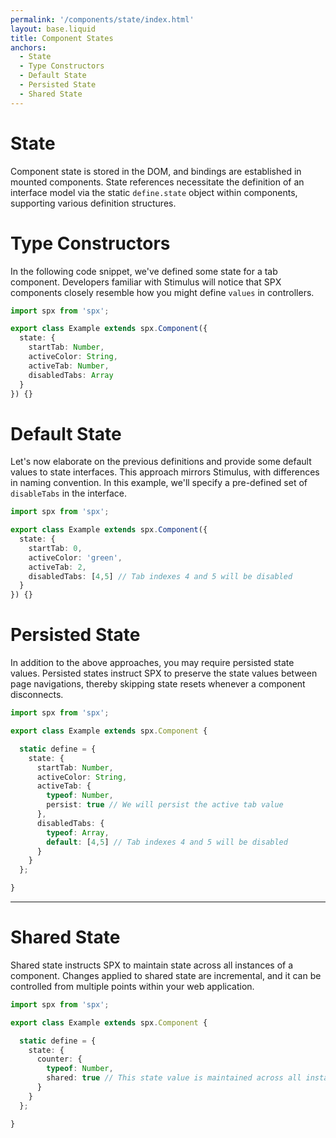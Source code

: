 ```yaml
---
permalink: '/components/state/index.html'
layout: base.liquid
title: Component States
anchors:
  - State
  - Type Constructors
  - Default State
  - Persisted State
  - Shared State
---
```


# State

Component state is stored in the DOM, and bindings are established in mounted components. State references necessitate the definition of an interface model via the static `define.state` object within components, supporting various definition structures.

# Type Constructors

In the following code snippet, we've defined some state for a tab component. Developers familiar with Stimulus will notice that SPX components closely resemble how you might define `values` in controllers.

<!-- prettier-ignore -->
```ts
import spx from 'spx';

export class Example extends spx.Component({
  state: {
    startTab: Number,
    activeColor: String,
    activeTab: Number,
    disabledTabs: Array
  }
}) {}
```

# Default State

Let's now elaborate on the previous definitions and provide some default values to state interfaces. This approach mirrors Stimulus, with differences in naming convention. In this example, we'll specify a pre-defined set of `disableTabs` in the interface.

<!-- prettier-ignore -->
```ts
import spx from 'spx';

export class Example extends spx.Component({
  state: {
    startTab: 0,
    activeColor: 'green',
    activeTab: 2,
    disabledTabs: [4,5] // Tab indexes 4 and 5 will be disabled
  }
}) {}
```

# Persisted State

In addition to the above approaches, you may require persisted state values. Persisted states instruct SPX to preserve the state values between page navigations, thereby skipping state resets whenever a component disconnects.

<!-- prettier-ignore -->
```ts
import spx from 'spx';

export class Example extends spx.Component {

  static define = {
    state: {
      startTab: Number,
      activeColor: String,
      activeTab: {
        typeof: Number,
        persist: true // We will persist the active tab value
      },
      disabledTabs: {
        typeof: Array,
        default: [4,5] // Tab indexes 4 and 5 will be disabled
      }
    }
  };

}
```

---

# Shared State

Shared state instructs SPX to maintain state across all instances of a component. Changes applied to shared state are incremental, and it can be controlled from multiple points within your web application.

<!-- prettier-ignore -->
```ts
import spx from 'spx';

export class Example extends spx.Component {

  static define = {
    state: {
      counter: {
        typeof: Number,
        shared: true // This state value is maintained across all instances
      }
    }
  };

}
```

